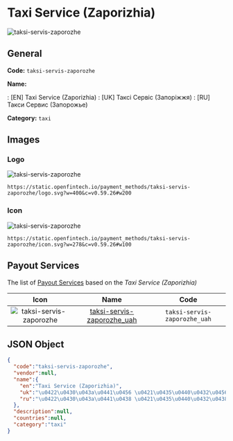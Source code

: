 
# Taxi Service (Zaporizhia) 
![taksi-servis-zaporozhe](https://static.openfintech.io/payment_methods/taksi-servis-zaporozhe/logo.svg?w=400&c=v0.59.26#w200)  

## General 
**Code:** `taksi-servis-zaporozhe` 
 
**Name:** 
 
:	[EN] Taxi Service (Zaporizhia) 
:	[UK] Таксі Сервіс (Запоріжжя) 
:	[RU] Такси Сервис (Запорожье) 
 
**Category:** `taxi` 
 

## Images 

### Logo 
![taksi-servis-zaporozhe](https://static.openfintech.io/payment_methods/taksi-servis-zaporozhe/logo.svg?w=400&c=v0.59.26#w200)  

```
https://static.openfintech.io/payment_methods/taksi-servis-zaporozhe/logo.svg?w=400&c=v0.59.26#w200
```  

### Icon 
![taksi-servis-zaporozhe](https://static.openfintech.io/payment_methods/taksi-servis-zaporozhe/icon.svg?w=278&c=v0.59.26#w100)  

```
https://static.openfintech.io/payment_methods/taksi-servis-zaporozhe/icon.svg?w=278&c=v0.59.26#w100
```  

## Payout Services 
 
The list of [Payout Services](/payout-services/) based on the _Taxi Service (Zaporizhia)_ 

|Icon|Name|Code| 
|:---:|:---:|:---:| 
|![taksi-servis-zaporozhe](https://static.openfintech.io/payout_methods/taksi-servis-zaporozhe/icon.svg?w=278&c=v0.59.26#w40) |[taksi-servis-zaporozhe_uah](/payout-services/taksi-servis-zaporozhe_uah/)|`taksi-servis-zaporozhe_uah`| 
 

## JSON Object 

```json
{
  "code":"taksi-servis-zaporozhe",
  "vendor":null,
  "name":{
    "en":"Taxi Service (Zaporizhia)",
    "uk":"\u0422\u0430\u043a\u0441\u0456 \u0421\u0435\u0440\u0432\u0456\u0441 (\u0417\u0430\u043f\u043e\u0440\u0456\u0436\u0436\u044f)",
    "ru":"\u0422\u0430\u043a\u0441\u0438 \u0421\u0435\u0440\u0432\u0438\u0441 (\u0417\u0430\u043f\u043e\u0440\u043e\u0436\u044c\u0435)"
  },
  "description":null,
  "countries":null,
  "category":"taxi"
}
```  
